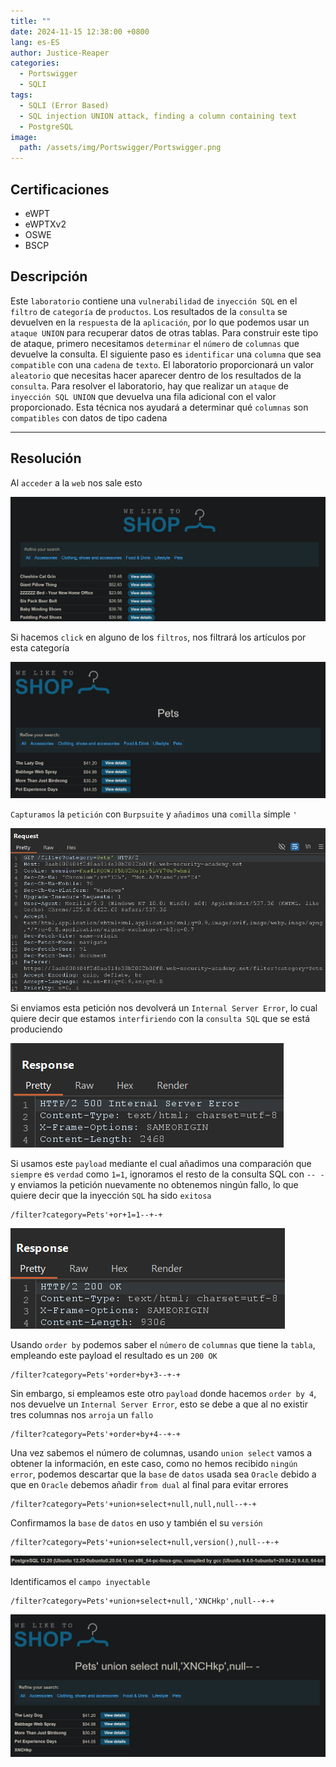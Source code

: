 ```yaml
---
title: ""
date: 2024-11-15 12:38:00 +0800
lang: es-ES
author: Justice-Reaper
categories:
  - Portswigger
  - SQLI
tags:
  - SQLI (Error Based)
  - SQL injection UNION attack, finding a column containing text
  - PostgreSQL
image:
  path: /assets/img/Portswigger/Portswigger.png
---
```


## Certificaciones

- eWPT
- eWPTXv2
- OSWE
- BSCP
  
## Descripción

Este `laboratorio` contiene una `vulnerabilidad` de `inyección SQL` en el `filtro` de `categoría` de `productos`. Los resultados de la `consulta` se devuelven en la `respuesta` de la `aplicación`, por lo que podemos usar un `ataque UNION` para recuperar datos de otras tablas. Para construir este tipo de ataque, primero necesitamos `determinar` el `número` de `columnas` que devuelve la consulta. El siguiente paso es `identificar` una `columna` que sea `compatible` con una `cadena` de `texto`. El laboratorio proporcionará un valor `aleatorio` que necesitas hacer aparecer dentro de los resultados de la `consulta`. Para resolver el laboratorio, hay que realizar un `ataque` de `inyección SQL UNION` que devuelva una fila adicional con el valor proporcionado. Esta técnica nos ayudará a determinar qué `columnas` son `compatibles` con datos de tipo cadena

---

## Resolución

Al `acceder` a la `web` nos sale esto

![](/assets/img/SQLI-Lab-8/image_1.png)

Si hacemos `click` en alguno de los `filtros`, nos filtrará los artículos por esta categoría

![](/assets/img/SQLI-Lab-8/image_2.png)

`Capturamos` la `petición` con `Burpsuite` y `añadimos` una `comilla` simple `'`

![](/assets/img/SQLI-Lab-8/image_3.png)

Si enviamos esta petición nos devolverá un `Internal Server Error`, lo cual quiere decir que estamos `interfiriendo` con la `consulta SQL` que se está produciendo

![](/assets/img/SQLI-Lab-8/image_4.png)

Si usamos este `payload` mediante el cual añadimos una comparación que `siempre` es `verdad` como `1=1`, ignoramos el resto de la consulta SQL con `-- - ` y enviamos la petición nuevamente no obtenemos ningún fallo, lo que quiere decir que la inyección `SQL` ha sido `exitosa`

```
/filter?category=Pets'+or+1=1--+-+
```

![](/assets/img/SQLI-Lab-8/image_5.png)

Usando `order by` podemos saber el `número` de `columnas` que tiene la `tabla`, empleando este payload el resultado es un `200 OK`

```
/filter?category=Pets'+order+by+3--+-+
```

Sin embargo, si empleamos este otro `payload` donde hacemos `order by 4`, nos devuelve un `Internal Server Error`, esto se debe a que al no existir tres columnas nos `arroja` un `fallo`

```
/filter?category=Pets'+order+by+4--+-+
```

Una vez sabemos el número de columnas, usando `union select` vamos a obtener la información, en este caso, como no hemos recibido `ningún error`, podemos descartar que la `base` de `datos` usada sea `Oracle` debido a que en `Oracle` debemos añadir `from dual` al final para evitar errores

```
/filter?category=Pets'+union+select+null,null,null--+-+
```

Confirmamos la `base` de `datos` en uso y también el su `versión`

```
/filter?category=Pets'+union+select+null,version(),null--+-+
```

![](/assets/img/SQLI-Lab-8/image_6.png)

Identificamos el `campo inyectable`

```
/filter?category=Pets'+union+select+null,'XNCHkp',null--+-+
```

![](/assets/img/SQLI-Lab-8/image_7.png)
